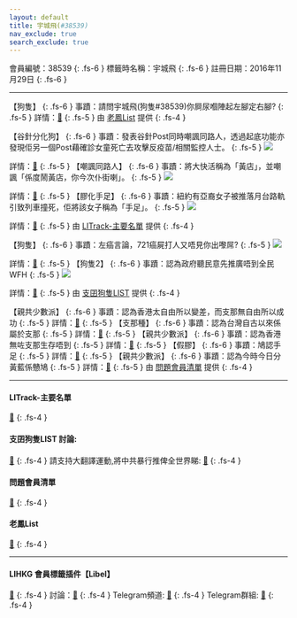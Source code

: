 ```yaml
---
layout: default
title: 宇城飛(#38539)
nav_exclude: true
search_exclude: true
---
```


會員編號：38539
{: .fs-6 }
標籤時名稱：宇城飛
{: .fs-6 }
註冊日期：2016年11月29日
{: .fs-6 }

---

<div class="code-example" markdown="1">

【狗隻】
{: .fs-6 }
事蹟：請問宇城飛(狗隻#38539)你屙尿嗰陣起左腳定右腳?
{: .fs-5 }
詳情：[🔗](https://lih.kg/2891461)
{: .fs-5 }
由 [老鳳List](#老鳳list) 提供
{: .fs-4 }

</div>
<div class="code-example" markdown="1">

【谷針分化狗】
{: .fs-6 }
事蹟：發表谷針Post同時嘲諷同路人，透過起底功能亦發現佢另一個Post藉確診女童死亡去攻擊反疫苗/相關監控人士。
{: .fs-5 }
![](https://na.cx/i/HEumXdc.jpg)


詳情：[🔗](https://lih.kg/2846150)
{: .fs-5 }
【嘲諷同路人】
{: .fs-6 }
事蹟：將大快活稱為「黃店」，並嘲諷「係度鬧黃店，你今次仆街喇」。
{: .fs-5 }
![](https://na.cx/i/wqKYZrx.jpg)


詳情：[🔗](https://lih.kg/banzALV)
{: .fs-5 }
【膠化手足】
{: .fs-6 }
事蹟：紐約有亞裔女子被推落月台路軌引致列車撞死，佢將該女子稱為「手足」。
{: .fs-5 }
![](https://na.cx/i/SGAUxMx.jpg)


詳情：[🔗](https://lih.kg/bgwvciV)
{: .fs-5 }
由 [LITrack-主要名單](#litrack-主要名單) 提供
{: .fs-4 }

</div>
<div class="code-example" markdown="1">

【狗隻】
{: .fs-6 }
事蹟：左癌言論，721癌屍打人又唔見你出嚟屌?
{: .fs-5 }
![](https://na.cx/i/gYYRr56.png)


詳情：[🔗](https://lih.kg/bhNqedV)
{: .fs-5 }
【狗隻2】
{: .fs-6 }
事蹟：認為政府聽民意先推廣唔到全民WFH
{: .fs-5 }
![](https://na.cx/i/z9DFksw.png)


詳情：[🔗](https://lih.kg/imFLET)
{: .fs-5 }
由 [支囝狗隻LIST](#支囝狗隻list-討論) 提供
{: .fs-4 }

</div>
<div class="code-example" markdown="1">

【親共少數派】
{: .fs-6 }
事蹟：認為香港太自由所以變差，而支那無自由所以成功
{: .fs-5 }
詳情：[🔗](https://lih.kg/bhyJxFV)
{: .fs-5 }
【支那種】
{: .fs-6 }
事蹟：認為台灣自古以來係屬於支那
{: .fs-5 }
詳情：[🔗](https://lih.kg/bhjbuRV)
{: .fs-5 }
【親共少數派】
{: .fs-6 }
事蹟：認為香港無咗支那生存唔到
{: .fs-5 }
詳情：[🔗](https://lih.kg/bhmoFFV)
{: .fs-5 }
【假膠】
{: .fs-6 }
事蹟：鳩認手足
{: .fs-5 }
詳情：[🔗](https://lih.kg/bdQpEJV)
{: .fs-5 }
【親共少數派】
{: .fs-6 }
事蹟：認為今時今日分黃藍係戇鳩
{: .fs-5 }
詳情：[🔗](https://lih.kg/iapheT)
{: .fs-5 }
由 [問題會員清單](#問題會員清單) 提供
{: .fs-4 }

</div>

---

#### LITrack-主要名單
[🔗](http://tiny.cc/LITrack_GS)
{: .fs-4 }
#### 支囝狗隻LIST 討論: 
[🔗](https://lih.kg/2908480)
{: .fs-4 }
請支持大翻譯運動,將中共暴行推俾全世界睇: [🔗](https://twitter.com/tgtm_official)
{: .fs-4 }
#### 問題會員清單
[🔗](https://github.com/V4KFDgEw8T/rccnmlhnzv)
{: .fs-4 }
#### 老鳳List
[🔗](https://lihkg.com/thread/2808424)
{: .fs-4 }

---

#### LIHKG 會員標籤插件【Libel】
[🔗](https://kitce.github.io/libel)
{: .fs-4 }
討論：[🔗](https://lih.kg/2841778)
{: .fs-4 }
Telegram頻道: [🔗](https://t.me/LibelOfficialChannel)
{: .fs-4 }
Telegram群組: [🔗](https://t.me/LibelOfficialGroup)
{: .fs-4 }
